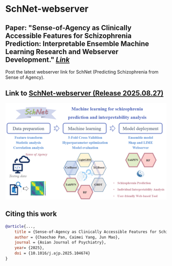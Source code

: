 # SchNet-webserver
## Paper: "Sense-of-Agency as Clinically Accessible Features for Schizophrenia Prediction: Interpretable Ensemble Machine Learning Research and Webserver Development." [_Link_]((https://doi.org/10.1016/j.ajp.2025.104674))

Post the latest webserver link for SchNet (Predicting Schizophrenia from Sense of Agency).
## Link to [SchNet-webserver (Release 2025.08.27)](http://1.15.44.91:100)

![SchNet](https://github.com/jourmore/SchNet-webserver/blob/main/SchNet.png)

## Citing this work

```bibtex
@article{...,
    title = {Sense-of-Agency as Clinically Accessible Features for Schizophrenia Prediction: Interpretable Ensemble Machine Learning Research and Webserver Development.},
    author = {Chaochao Pan, Caimei Yang, Jun Mao},
    journal = {Asian Journal of Psychiatry},
    year= {2025},
    doi = {10.1016/j.ajp.2025.104674}
}
```
